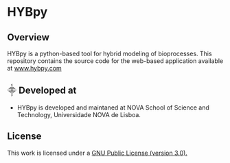 # HYBpy

## Overview
HYBpy is a python-based tool for hybrid modeling of bioprocesses.
This repository contains the source code for the web-based application available at www.hybpy.com


## ⸎ Developed at
- HYBpy is developed and maintaned at NOVA School of Science and Technology, Universidade NOVA de Lisboa.

## License
This work is licensed under a <a href="https://www.gnu.org/licenses/gpl-3.0.html"> GNU Public License (version 3.0).</a>
